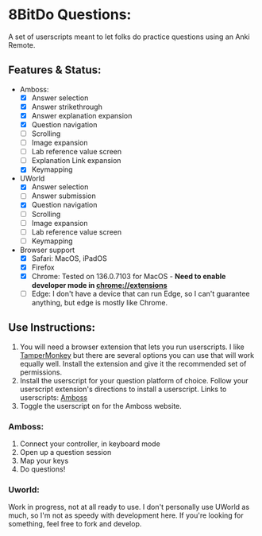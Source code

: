 # 8BitDo Questions:
A set of userscripts meant to let folks do practice questions using an Anki Remote.

## Features & Status:
- Amboss:
    - [x] Answer selection
    - [x] Answer strikethrough
    - [x] Answer explanation expansion
    - [x] Question navigation
    - [ ] Scrolling
    - [ ] Image expansion
    - [ ] Lab reference value screen
    - [ ] Explanation Link expansion
    - [x] Keymapping
- UWorld
    - [x] Answer selection
    - [ ] Answer submission
    - [x] Question navigation
    - [ ] Scrolling
    - [ ] Image expansion
    - [ ] Lab reference value screen
    - [ ] Keymapping
- Browser support
    - [x] Safari: MacOS, iPadOS
    - [x] Firefox
    - [x] Chrome: Tested on 136.0.7103 for MacOS - __Need to enable developer mode in [chrome://extensions](chrome://extensions)__
    - [ ] Edge: I don't have a device that can run Edge, so I can't guarantee anything, but edge is mostly like Chrome.
## Use Instructions:
1. You will need a browser extension that lets you run userscripts. I like [TamperMonkey](https://www.tampermonkey.net) but there are several options you can use that will work equally well. Install the extension and give it the recommended set of permissions.
2. Install the userscript for your question platform of choice. Follow your userscript extension's directions to install a userscript. Links to userscripts: [Amboss](https://github.com/sidlim/8BitDo-Questions/blob/main/amboss.user.js)
3. Toggle the userscript on for the Amboss website.
### Amboss:
1. Connect your controller, in keyboard mode
2. Open up a question session
3. Map your keys
4. Do questions!
### Uworld:
Work in progress, not at all ready to use. I don't personally use UWorld as much, so I'm not as speedy with development here. If you're looking for something, feel free to fork and develop.